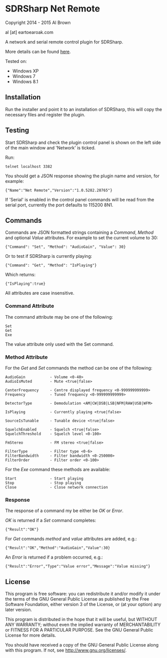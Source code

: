 # SDRSharp Net Remote #

Copyright 2014 - 2015 Al Brown

al [at] eartoearoak.com


A network and serial remote control plugin for SDRSharp.

More details can be found [here](http://eartoearoak.com/software/sdrsharp-net-remote).

Tested on:

- Windows XP
- Windows 7
- Windows 8.1

## Installation ##
Run the installer and point it to an installation of SDRSharp, this will copy the necessary files and register the plugin.

## Testing ##
Start SDRSharp and check the plugin control panel is shown on the left side of the main window and 'Network' is ticked.

Run:

    telnet localhost 3382

You should get a JSON response showing the plugin name and version, for example:

    {"Name":"Net Remote","Version":"1.0.5282.28765"}

If 'Serial' is enabled in the control panel commands will be read from the serial port, currently the port defaults to 115200 8N1.

## Commands ##
Commands are JSON formatted strings containing a *Command*, *Method* and  optional *Value* attributes. For example to set the current volume to 30:

    {"Command": "Set", "Method": "AudioGain", "Value": 30}


Or to test if SDRSharp is currently playing:

    {"Command": "Get", "Method": "IsPlaying"}

Which returns:

    {"IsPlaying":true}

All attributes are case insensitive.

### Command Attribute ###
The command attribute may be one of the following:

    Set
    Get
    Exe 

The value attribute only used with the Set command.

### Method Attribute ###
For the *Get* and *Set* commands the method can be one of the following:

    AudioGain			- Volume <0-40>  
    AudioIsMuted		- Mute <true|false>

    CenterFrequency		- Centre displayed frequency <0-999999999999>
	Frequency			- Tuned frequency <0-999999999999>

    DetectorType		- Demodulation <AM|CW|DSB|LSB|NFM|RAW|USB|WFM>

    IsPlaying			- Currently playing <true|false>

	SourceIsTunable		- Tunable device <true|false>

	SquelchEnabled		- Squelch <true|false>
	SquelchThreshold	- Squelch level <0-100>

	FmStereo			- FM stereo <true|false>

	FilterType			- Filter type <0-6>
	FilterBandwidth		- Filter bandwidth <0-250000>
	FilterOrder			- Filter order <0-100>

For the *Exe* command these methods are available:

    Start				- Start playing
    Stop				- Stop playing
    Close				- Close network connection

### Response ###
The response of a command my be either be *OK* or *Error*.

*OK* is returned if a *Set* command completes:

	{"Result":"OK"}

For *Get* commands *method* and *value* attributes are added, e.g.:

	{"Result":"OK","Method":"AudioGain","Value":30}

An *Error* is returned if a problem occurred, e.g.:

	{"Result":"Error","Type":"Value error","Message":"Value missing"}


## License ##

This program is free software: you can redistribute it and/or modify
it under the terms of the GNU General Public License as published by
the Free Software Foundation, either version 3 of the License, or
(at your option) any later version.

This program is distributed in the hope that it will be useful,
but WITHOUT ANY WARRANTY; without even the implied warranty of
MERCHANTABILITY or FITNESS FOR A PARTICULAR PURPOSE.  See the
GNU General Public License for more details.

You should have received a copy of the GNU General Public License
along with this program.  If not, see <http://www.gnu.org/licenses/>.
